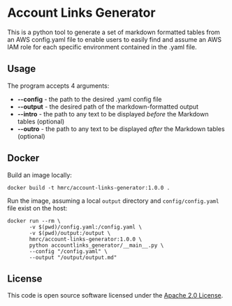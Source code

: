 # Account Links Generator

This is a python tool to generate a set of markdown formatted tables from an AWS config.yaml file to enable users to
easily find and assume an AWS IAM role for each specific environment contained in the .yaml file.

## Usage

The program accepts 4 arguments:
- **--config** - the path to the desired .yaml config file
- **--output** - the desired path of the markdown-formatted output
- **--intro** - the path to any text to be displayed *before* the Markdown tables (optional)
- **--outro** - the path to any text to be displayed *after* the Markdown tables (optional)

## Docker
Build an image locally:
```shell
docker build -t hmrc/account-links-generator:1.0.0 .
```

Run the image, assuming a local `output` directory and `config/config.yaml` file exist on the host:
```shell
docker run --rm \
       -v $(pwd)/config.yaml:/config.yaml \
       -v $(pwd)/output:/output \
       hmrc/account-links-generator:1.0.0 \
       python accountlinks_generator/__main__.py \
       --config "/config.yaml" \
       --output "/output/output.md"
```

## License
This code is open source software licensed under the [Apache 2.0 License]("http://www.apache.org/licenses/LICENSE-2.0.html").
